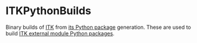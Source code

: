 # ITKPythonBuilds

Binary builds of [ITK](https://itk.org/) from [its Python
package](https://pypi.python.org/pypi/itk) generation. These are used to build
[ITK external module Python
packages](https://itkpythonpackage.readthedocs.io/en/latest/).
